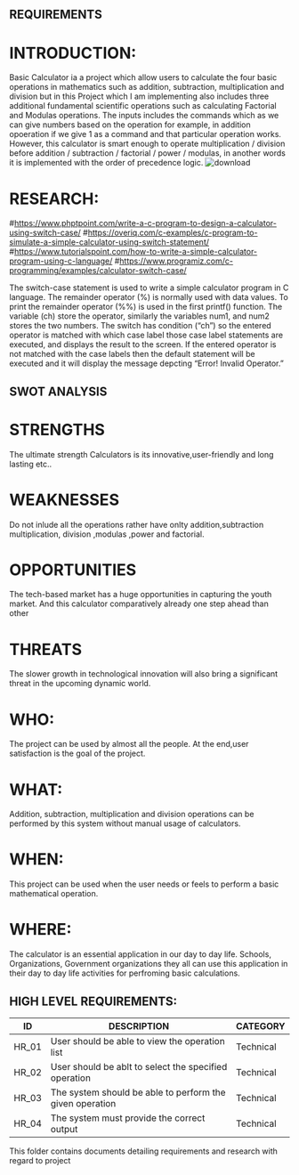 ## REQUIREMENTS
# INTRODUCTION:
Basic Calculator ia a project which allow users to calculate the four basic operations in mathematics such as addition, subtraction, multiplication and division but in this Project which I am implementing also includes three additional fundamental scientific operations such as calculating Factorial and Modulas operations. The inputs includes the commands which as we can give numbers based on the operation for example, in addition opoeration if we give 1 as a command and that particular operation works. However, this calculator is smart enough to operate multiplication / division before addition / subtraction / factorial / power / modulas, in another words it is implemented with the order of precedence logic.
![download](https://user-images.githubusercontent.com/101380469/161401388-53d9439c-a699-43e0-bdc2-a398dfaf65f0.jpg)

# RESEARCH:
#https://www.phptpoint.com/write-a-c-program-to-design-a-calculator-using-switch-case/
#https://overiq.com/c-examples/c-program-to-simulate-a-simple-calculator-using-switch-statement/
#https://www.tutorialspoint.com/how-to-write-a-simple-calculator-program-using-c-language/
#https://www.programiz.com/c-programming/examples/calculator-switch-case/

The switch-case statement is used to write a simple calculator program in C language. The remainder operator (%) is normally used with data values. To print the remainder operator (%%) is used in the first printf() function. The variable (ch) store the operator, similarly the variables num1, and num2 stores the two numbers. The switch has condition (“ch”) so the entered operator is matched with which case label those case label statements are executed, and displays the result to the screen. If the entered operator is not matched with the case labels then the default statement will be executed and it will display the message depcting “Error! Invalid Operator.”
## SWOT ANALYSIS
# STRENGTHS

  The ultimate strength Calculators is its innovative,user-friendly and long lasting etc..

# WEAKNESSES

  Do not inlude all the operations rather have onlty addition,subtraction multiplication, division ,modulas ,power and factorial.

# OPPORTUNITIES

   The tech-based market has a huge opportunities in capturing the youth market. And this calculator comparatively already one step ahead than other

# THREATS

   The slower growth in technological innovation will also bring a significant threat in the upcoming dynamic world.
 
 
# WHO:
  The project can be used by almost all the people. At the end,user satisfaction is the goal of the project.
# WHAT:
  Addition, subtraction, multiplication and division operations can be performed by this system without manual usage of calculators.
# WHEN:
  This project can be used when the user needs or feels to perform a basic mathematical operation.
 # WHERE:
  The calculator is an essential application in our day to day life. Schools, Organizations, Government organizations they all can use this application in their day to   day life activities for perfroming basic calculations.

  ## HIGH LEVEL REQUIREMENTS:
|   ID       |         	DESCRIPTION	                                      |   CATEGORY |
|------------|------------------------------------------------------------|------------|
| HR_01 	   |  User should be able to view the operation list	          |   Technical|
| HR_02 	   | User should be ablt to select the specified operation	    |   Technical|
| HR_03	     | The system should be able to perform the given operation  	|   Technical|
| HR_04	     | The system must provide the correct output	                |   Technical|

 This folder contains documents detailing requirements and research with regard to project

